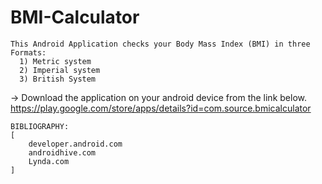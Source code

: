 BMI-Calculator
==============
```
This Android Application checks your Body Mass Index (BMI) in three Formats:
  1) Metric system
  2) Imperial system
  3) British System 
```
-> Download the application on your android device from the link below.
https://play.google.com/store/apps/details?id=com.source.bmicalculator
```
BIBLIOGRAPHY:
[
	developer.android.com
	androidhive.com
	Lynda.com
]
```





